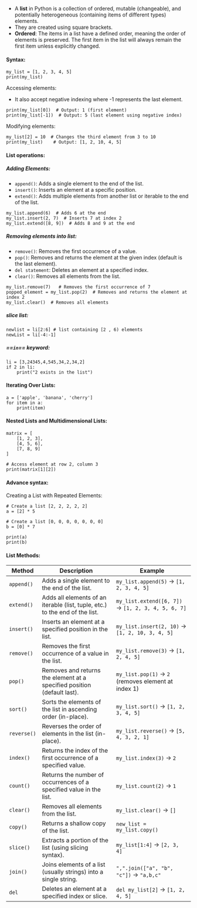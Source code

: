- A **list** in Python is a collection of ordered, mutable (changeable), and potentially heterogeneous (containing items of different types) elements.
- They are created using square brackets.
- **Ordered**: The items in a list have a defined order, meaning the order of elements is preserved. The first item in the list will always remain the first item unless explicitly changed.



#### Syntax:
```
my_list = [1, 2, 3, 4, 5]
print(my_list)
```
Accessing elements: 
- It also accept negative indexing where -1 represents the last element.
```
print(my_list[0])  # Output: 1 (first element)
print(my_list[-1])  # Output: 5 (last element using negative index)
```
Modifying elements:
```
my_list[2] = 10  # Changes the third element from 3 to 10
print(my_list)    # Output: [1, 2, 10, 4, 5]
```

#### List operations:
##### Adding Elements:
- `append()`: Adds a single element to the end of the list.
- `insert()`: Inserts an element at a specific position.
- `extend()`: Adds multiple elements from another list or iterable to the end of the list.
```
my_list.append(6)  # Adds 6 at the end
my_list.insert(2, 7)  # Inserts 7 at index 2
my_list.extend([8, 9])  # Adds 8 and 9 at the end
```
##### Removing elements into list:
- `remove()`: Removes the first occurrence of a value.
- `pop()`: Removes and returns the element at the given index (default is the last element).
- `del statement`: Deletes an element at a specified index.
- `clear()`: Removes all elements from the list.
```
my_list.remove(7)   # Removes the first occurrence of 7
popped_element = my_list.pop(2)  # Removes and returns the element at index 2
my_list.clear()  # Removes all elements
```
##### slice list:
```
newlist = li[2:6] # list containing [2 , 6) elements
newList = li[-4:-1] 
```
##### ==`in`== keyword:
```
li = [3,24345,4,545,34,2,34,2]
if 2 in li:
	print("2 exists in the list")
```
#### Iterating Over Lists:
```
a = ['apple', 'banana', 'cherry']
for item in a:
    print(item)
```
#### Nested Lists and Multidimensional Lists:
```
matrix = [
    [1, 2, 3],
    [4, 5, 6],
    [7, 8, 9]
]

# Access element at row 2, column 3
print(matrix[1][2])
```

#### Advance syntax:
Creating a List with Repeated Elements:
```
# Create a list [2, 2, 2, 2, 2]
a = [2] * 5

# Create a list [0, 0, 0, 0, 0, 0, 0]
b = [0] * 7

print(a)
print(b)
```





#### List Methods:

|**Method**|**Description**|**Example**|
|---|---|---|
|`append()`|Adds a single element to the end of the list.|`my_list.append(5)` → `[1, 2, 3, 4, 5]`|
|`extend()`|Adds all elements of an iterable (list, tuple, etc.) to the end of the list.|`my_list.extend([6, 7])` → `[1, 2, 3, 4, 5, 6, 7]`|
|`insert()`|Inserts an element at a specified position in the list.|`my_list.insert(2, 10)` → `[1, 2, 10, 3, 4, 5]`|
|`remove()`|Removes the first occurrence of a value in the list.|`my_list.remove(3)` → `[1, 2, 4, 5]`|
|`pop()`|Removes and returns the element at a specified position (default last).|`my_list.pop(1)` → `2` (removes element at index 1)|
|`sort()`|Sorts the elements of the list in ascending order (in-place).|`my_list.sort()` → `[1, 2, 3, 4, 5]`|
|`reverse()`|Reverses the order of elements in the list (in-place).|`my_list.reverse()` → `[5, 4, 3, 2, 1]`|
|`index()`|Returns the index of the first occurrence of a specified value.|`my_list.index(3)` → `2`|
|`count()`|Returns the number of occurrences of a specified value in the list.|`my_list.count(2)` → `1`|
|`clear()`|Removes all elements from the list.|`my_list.clear()` → `[]`|
|`copy()`|Returns a shallow copy of the list.|`new_list = my_list.copy()`|
|`slice()`|Extracts a portion of the list (using slicing syntax).|`my_list[1:4]` → `[2, 3, 4]`|
|`join()`|Joins elements of a list (usually strings) into a single string.|`",".join(["a", "b", "c"])` → `"a,b,c"`|
|`del`|Deletes an element at a specified index or slice.|`del my_list[2]` → `[1, 2, 4, 5]`|
